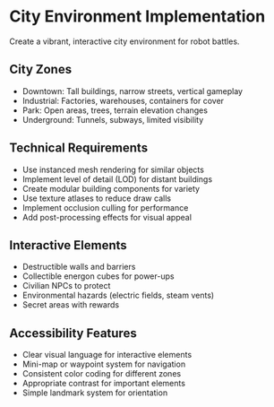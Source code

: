 # City Environment Implementation

Create a vibrant, interactive city environment for robot battles.

## City Zones
- Downtown: Tall buildings, narrow streets, vertical gameplay
- Industrial: Factories, warehouses, containers for cover
- Park: Open areas, trees, terrain elevation changes
- Underground: Tunnels, subways, limited visibility

## Technical Requirements
- Use instanced mesh rendering for similar objects
- Implement level of detail (LOD) for distant buildings
- Create modular building components for variety
- Use texture atlases to reduce draw calls
- Implement occlusion culling for performance
- Add post-processing effects for visual appeal

## Interactive Elements
- Destructible walls and barriers
- Collectible energon cubes for power-ups
- Civilian NPCs to protect
- Environmental hazards (electric fields, steam vents)
- Secret areas with rewards

## Accessibility Features
- Clear visual language for interactive elements
- Mini-map or waypoint system for navigation
- Consistent color coding for different zones
- Appropriate contrast for important elements
- Simple landmark system for orientation
